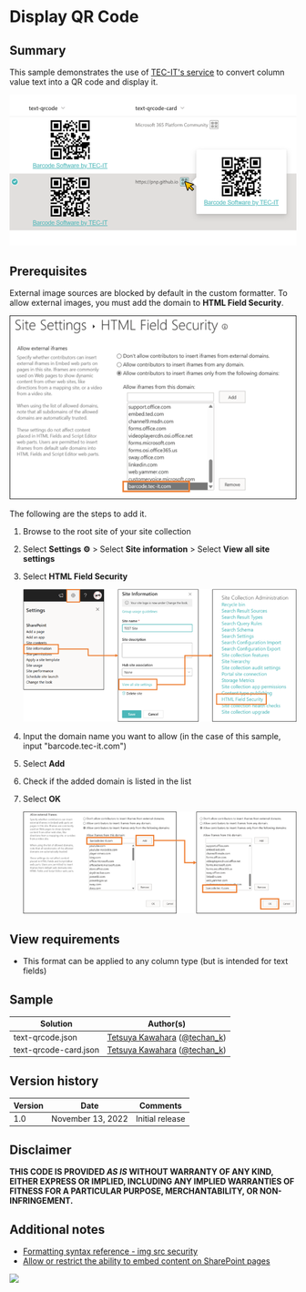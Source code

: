 # Display QR Code

## Summary
This sample demonstrates the use of [TEC-IT's service](https://barcode.tec-it.com/QRCode) to convert column value text into a QR code and display it.

![screenshot of the sample](./assets/screenshot.png)

## Prerequisites

External image sources are blocked by default in the custom formatter. To allow external images, you must add the domain to **HTML Field Security**.

![screenshot of HTML Field Security](./assets/html-field-security.png)

The following are the steps to add it.

1. Browse to the root site of your site collection
2. Select **Settings ⚙** > Select **Site information** > Select **View all site settings**
3. Select **HTML Field Security**

    ![screenshot of the site settings](./assets/site-settings.png)

4. Input the domain name you want to allow (in the case of this sample, input "barcode.tec-it.com")
5. Select **Add**
6. Check if the added domain is listed in the list
7. Select **OK**

    ![screenshot of the steps to add a domain](./assets/add-domain.png)

## View requirements
- This format can be applied to any column type (but is intended for text fields)

## Sample

Solution|Author(s)
--------|---------
text-qrcode.json | [Tetsuya Kawahara](https://github.com/tecchan1107) ([@techan_k](https://twitter.com/techan_k))
text-qrcode-card.json | [Tetsuya Kawahara](https://github.com/tecchan1107) ([@techan_k](https://twitter.com/techan_k))

## Version history

Version |Date              |Comments
--------|------------------|--------
1.0     |November 13, 2022 |Initial release

## Disclaimer
**THIS CODE IS PROVIDED *AS IS* WITHOUT WARRANTY OF ANY KIND, EITHER EXPRESS OR IMPLIED, INCLUDING ANY IMPLIED WARRANTIES OF FITNESS FOR A PARTICULAR PURPOSE, MERCHANTABILITY, OR NON-INFRINGEMENT.**

## Additional notes
- [Formatting syntax reference - img src security](https://learn.microsoft.com/sharepoint/dev/declarative-customization/formatting-syntax-reference#img-src-security)
- [Allow or restrict the ability to embed content on SharePoint pages](https://support.microsoft.com/office/allow-or-restrict-the-ability-to-embed-content-on-sharepoint-pages-e7baf83f-09d0-4bd1-9058-4aa483ee137b)

<img src="https://pnptelemetry.azurewebsites.net/list-formatting/column-samples/text-qrcode" />
